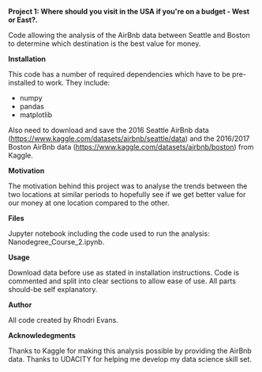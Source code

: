 **Project 1: Where should you visit in the USA if you're on a budget - West or East?.**

Code allowing the analysis of the AirBnb data between Seattle and Boston to determine which destination is the best value for money.

**Installation**

This code has a number of required dependencies which have to be pre-installed to work. They include:

- numpy
- pandas
- matplotlib

Also need to download and save the 2016 Seattle AirBnb data (https://www.kaggle.com/datasets/airbnb/seattle/data) and the 2016/2017 Boston AirBnb data (https://www.kaggle.com/datasets/airbnb/boston) from Kaggle.

**Motivation** 

The motivation behind this project was to analyse the trends between the two locations at similar periods to hopefully see if we get better value for our money at one location compared to the other. 

**Files**

Jupyter notebook including the code used to run the analysis: Nanodegree_Course_2.ipynb.

**Usage**

Download data before use as stated in installation instructions. Code is commented and split into clear sections to allow ease of use. All parts should-be self explanatory.

**Author**

All code created by Rhodri Evans.

**Acknowledegments**

Thanks to Kaggle for making this analysis possible by providing the AirBnb data. Thanks to UDACITY for helping me develop my data science skill set.
